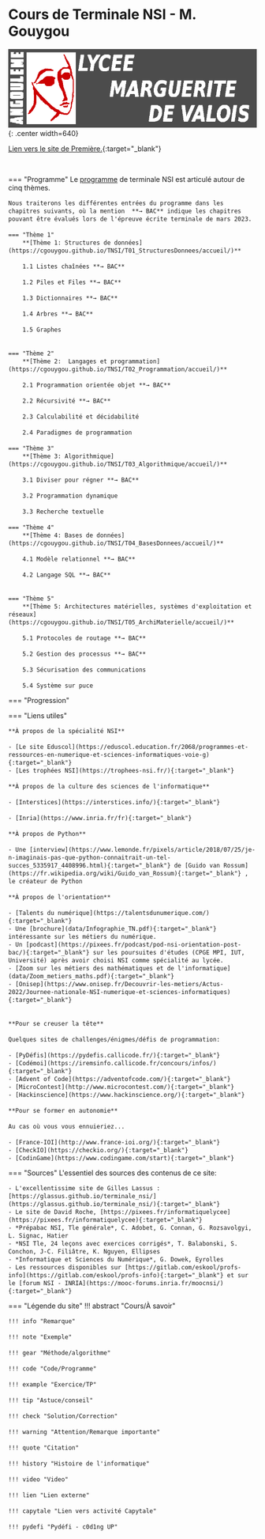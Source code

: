 # Cours de Terminale NSI - M. Gouygou

![mdv](images/logo_MdV_site.png){: .center width=640} 


[Lien vers le site de Première.](https://cgouygou.github.io/1NSI/){:target="_blank"}

<br>

=== "Programme"
    Le [programme](data/Tle_NSI_Specialite_Voie_G_1126614.pdf) de terminale NSI est articulé autour de cinq thèmes.

    Nous traiterons les différentes entrées du programme dans les chapitres suivants, où la mention  **→ BAC** indique les chapitres pouvant être évalués lors de l'épreuve écrite terminale de mars 2023.

    === "Thème 1"
        **[Thème 1: Structures de données](https://cgouygou.github.io/TNSI/T01_StructuresDonnees/accueil/)**

        1.1 Listes chaînées **→ BAC**
        
        1.2 Piles et Files **→ BAC**

        1.3 Dictionnaires **→ BAC**

        1.4 Arbres **→ BAC**
        
        1.5 Graphes

    
    === "Thème 2"
        **[Thème 2:  Langages et programmation](https://cgouygou.github.io/TNSI/T02_Programmation/accueil/)**

        2.1 Programmation orientée objet **→ BAC**

        2.2 Récursivité **→ BAC**

        2.3 Calculabilité et décidabilité

        2.4 Paradigmes de programmation

    === "Thème 3"
        **[Thème 3: Algorithmique](https://cgouygou.github.io/TNSI/T03_Algorithmique/accueil/)**

        3.1 Diviser pour régner **→ BAC**

        3.2 Programmation dynamique

        3.3 Recherche textuelle

    === "Thème 4"
        **[Thème 4: Bases de données](https://cgouygou.github.io/TNSI/T04_BasesDonnees/accueil/)**

        4.1 Modèle relationnel **→ BAC**

        4.2 Langage SQL **→ BAC**


    === "Thème 5"
        **[Thème 5: Architectures matérielles, systèmes d'exploitation et réseaux](https://cgouygou.github.io/TNSI/T05_ArchiMaterielle/accueil/)**

        5.1 Protocoles de routage **→ BAC**

        5.2 Gestion des processus **→ BAC**

        5.3 Sécurisation des communications

        5.4 Système sur puce

=== "Progression"
    <!-- - [Architecture Von Neumann (1ère)](https://glassus.github.io/premiere_nsi/T3_Architecture_materielle/3.2_Architecture_Von_Neumann/cours/)
    - [Systèmes sur puce](T5_Architecture_materielle/5.1_Systemes_sur_puce/cours/) 
    - [Gestion des processus](T5_Architecture_materielle/5.2_Gestion_des_processus/cours/)  
    - [Cryptographie](T5_Architecture_materielle/5.4_Cryptographie/cours/)
    - [Diviser pour régner](T3_Algorithmique/3.1_Diviser_pour_regner/cours/)
    - [Arbres](T1_Structures_de_donnees/1.3_Arbres/cours/)
    - [Protocoles de routage](T5_Architecture_materielle/5.3_Protocoles_de_routage/cours/)
    - [Dictionnaires](T1_Structures_de_donnees/1.2_Dictionnaires/cours/)  
    - [Langage SQL](T4_Bases_de_donnees/4.2_Langage_SQL/cours/)
    - [Modèle relationnel](T4_Bases_de_donnees/4.1_Modele_relationnel/cours/)
    - [Listes / piles / files](T1_Structures_de_donnees/1.1_Listes_Piles_Files/cours/)  
    - [Récursivité](T2_Programmation/2.2_Recursivite/cours/)  
    - [Programmation Orientée Objet](T2_Programmation/2.1_Programmation_Orientee_Objet/cours/)  -->
    
=== "Liens utiles"

    **À propos de la spécialité NSI**

    - [Le site Eduscol](https://eduscol.education.fr/2068/programmes-et-ressources-en-numerique-et-sciences-informatiques-voie-g){:target="_blank"} 
    - [Les trophées NSI](https://trophees-nsi.fr/){:target="_blank"} 

    **À propos de la culture des sciences de l'informatique**

    - [Interstices](https://interstices.info/){:target="_blank"} 

    - [Inria](https://www.inria.fr/fr){:target="_blank"} 

    **À propos de Python**

    - Une [interview](https://www.lemonde.fr/pixels/article/2018/07/25/je-n-imaginais-pas-que-python-connaitrait-un-tel-succes_5335917_4408996.html){:target="_blank"} de [Guido van Rossum](https://fr.wikipedia.org/wiki/Guido_van_Rossum){:target="_blank"} , le créateur de Python

    **À propos de l'orientation**

    - [Talents du numérique](https://talentsdunumerique.com/){:target="_blank"} 
    - Une [brochure](data/Infographie_TN.pdf){:target="_blank"} intéressante sur les métiers du numérique.
    - Un [podcast](https://pixees.fr/podcast/pod-nsi-orientation-post-bac/){:target="_blank"} sur les poursuites d'études (CPGE MPI, IUT, Université) après avoir choisi NSI comme spécialité au lycée.
    - [Zoom sur les métiers des mathématiques et de l'informatique](data/Zoom_metiers_maths.pdf){:target="_blank"} 
    - [Onisep](https://www.onisep.fr/Decouvrir-les-metiers/Actus-2022/Journee-nationale-NSI-numerique-et-sciences-informatiques){:target="_blank"} 


    **Pour se creuser la tête**

    Quelques sites de challenges/énigmes/défis de programmation:

    - [PyDéfis](https://pydefis.callicode.fr/){:target="_blank"} 
    - [Codémoi](https://iremsinfo.callicode.fr/concours/infos/){:target="_blank"}
    - [Advent of Code](https://adventofcode.com/){:target="_blank"} 
    - [MicroContest](http://www.microcontest.com/){:target="_blank"} 
    - [Hackinscience](https://www.hackinscience.org/){:target="_blank"} 

    **Pour se former en autonomie**

    Au cas où vous vous ennuieriez...

    - [France-IOI](http://www.france-ioi.org/){:target="_blank"} 
    - [CheckIO](https://checkio.org/){:target="_blank"} 
    - [CodinGame](https://www.codingame.com/start){:target="_blank"} 

=== "Sources"
    L'essentiel des sources des contenus de ce site:

    - L'excellentissime site de Gilles Lassus : [https://glassus.github.io/terminale_nsi/](https://glassus.github.io/terminale_nsi/){:target="_blank"} 
    - Le site de David Roche, [https://pixees.fr/informatiquelycee](https://pixees.fr/informatiquelycee){:target="_blank"} 
    - *Prépabac NSI, Tle générale*, C. Adobet, G. Connan, G. Rozsavolgyi, L. Signac, Hatier
    - *NSI Tle, 24 leçons avec exercices corrigés*, T. Balabonski, S. Conchon, J-C. Filiâtre, K. Nguyen, Ellipses
    - *Informatique et Sciences du Numérique*, G. Dowek, Eyrolles
    - Les ressources disponibles sur [https://gitlab.com/eskool/profs-info](https://gitlab.com/eskool/profs-info){:target="_blank"} et sur le [forum NSI - INRIA](https://mooc-forums.inria.fr/moocnsi/){:target="_blank"}
  
=== "Légende du site"
    !!! abstract "Cours/À savoir"

    !!! info "Remarque"

    !!! note "Exemple"

    !!! gear "Méthode/algorithme"

    !!! code "Code/Programme"
    
    !!! example "Exercice/TP"

    !!! tip "Astuce/conseil"

    !!! check "Solution/Correction"

    !!! warning "Attention/Remarque importante"

    !!! quote "Citation"

    !!! history "Histoire de l'informatique"

    !!! video "Video"

    !!! lien "Lien externe"

    !!! capytale "Lien vers activité Capytale"

    !!! pydefi "Pydéfi - c0d1ng UP"
    
<!-- === "Progression"
    Cette progression est découpée selon les 5 périodes entre les vacances.

    === "Période 1"

        6.1 Prise en main de Python

        1.1 Écriture d'un entier positif dans une base $b \geqslant 2$ (2, 10 ou 16).
        
        6.2 Utilisation de bibliothèques

        1.2 Valeurs et expressions booléennes

        1.3 Représentation binaire d'un entier relatif
    
    === "Période 2"

        6.3 Jeux de tests

        6.4 Spécification

        2.1 Tableaux et listes

        7.1 Parcours séquentiel d'un tableau

        1.4 Codage des caractères

        4.1 Pages Web et interactions

    === "Période 3"

        5.1 Modèle de Von Neumann

        2.2 Dictionnaires

        3.1 Manipulation, recherche et tri de tables

        3.2 Fusion et jointure de tables

        5.2 Systèmes d'exploitation

        7.2 Algorithmes de tri
    
    === "Période 4"

        4.2 Protocole HTTP

        4.3 Requêtes GET/POST et formulaires d'une page Web

        7.3 Recherche dichotomique dans un tableau trié

        5.3 Architecture d'un réseau

        1.5 Représentation des réels: nombres flottants
    
    === "Période 5"

        7.4 Algorithmes gloutons

        5.4 IHM, capteurs (Microbit)

        7.5 Algorithme des $k$ plus proches voisins

    ![](images/progression1NSI.png){: .center} 

    <!-- https://cgouygou.github.io/1NSI/index.html -->
 

